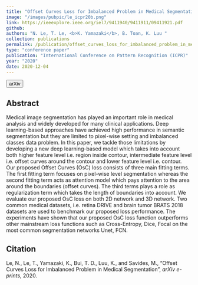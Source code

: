 ```yaml
---
title: "Offset Curves Loss for Imbalanced Problem in Medical Segmentation"
image: "/images/pubpic/le_icpr20b.png"
link: https://ieeexplore.ieee.org/iel7/9411940/9411911/09411921.pdf
github: 
authors: "N. Le, T. Le, <b>K. Yamazaki</b>, B. Toan, K. Luu "
collection: publications
permalink: /publication/offset_curves_loss_for_imbalanced_problem_in_medical_segmentation
type: "conference paper"
publication: "International Conference on Pattern Recognition (ICPR)"
year: "2020"
date: 2020-12-04
---
```

<button class="btn btn-round btn-sm btn-ghost-blue" onclick="location.href='https://arxiv.org/abs/2012.02463'">arXiv</button>

## Abstract
Medical image segmentation has played an important role in medical analysis and widely developed for many clinical applications. Deep learning-based approaches have achieved high performance in semantic segmentation but they are limited to pixel-wise setting and imbalanced classes data problem. In this paper, we tackle those limitations by developing a new deep learning-based model which takes into account both higher feature level i.e. region inside contour, intermediate feature level i.e. offset curves around the contour and lower feature level i.e. contour. Our proposed Offset Curves (OsC) loss consists of three main fitting terms. The first fitting term focuses on pixel-wise level segmentation whereas the second fitting term acts as attention model which pays attention to the area around the boundaries (offset curves). The third terms plays a role as regularization term which takes the length of boundaries into account. We evaluate our proposed OsC loss on both 2D network and 3D network. Two common medical datasets, i.e. retina DRIVE and brain tumor BRATS 2018 datasets are used to benchmark our proposed loss performance. The experiments have shown that our proposed OsC loss function outperforms other mainstream loss functions such as Cross-Entropy, Dice, Focal on the most common segmentation networks Unet, FCN. 

## Citation
Le, N., Le, T., Yamazaki, K., Bui, T. D., Luu, K., and Savides, M., “Offset Curves Loss for Imbalanced Problem in Medical Segmentation”, <i>arXiv e-prints</i>, 2020.
